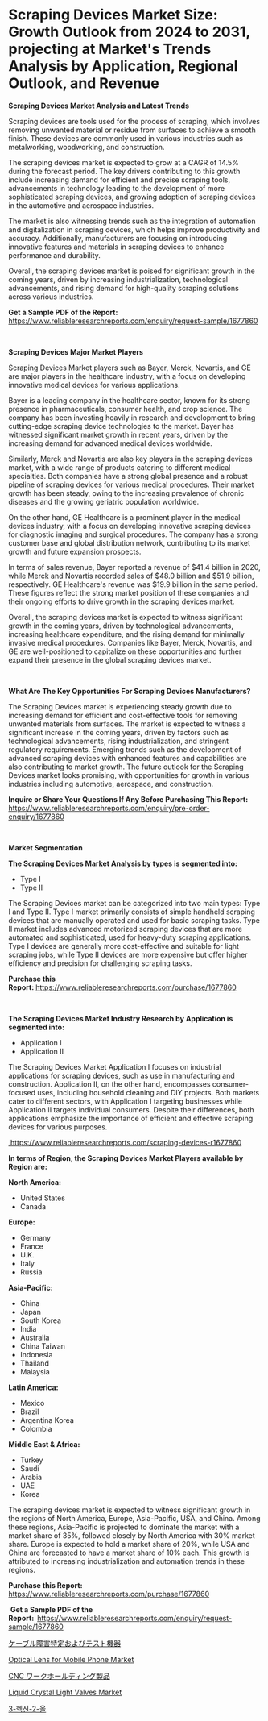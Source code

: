 <p><h1>Scraping Devices Market Size: Growth Outlook from 2024 to 2031, projecting at Market's Trends Analysis by Application, Regional Outlook, and Revenue</h1></p><p><strong>Scraping Devices Market Analysis and Latest Trends</strong></p>
<p><p>Scraping devices are tools used for the process of scraping, which involves removing unwanted material or residue from surfaces to achieve a smooth finish. These devices are commonly used in various industries such as metalworking, woodworking, and construction.</p><p>The scraping devices market is expected to grow at a CAGR of 14.5% during the forecast period. The key drivers contributing to this growth include increasing demand for efficient and precise scraping tools, advancements in technology leading to the development of more sophisticated scraping devices, and growing adoption of scraping devices in the automotive and aerospace industries.</p><p>The market is also witnessing trends such as the integration of automation and digitalization in scraping devices, which helps improve productivity and accuracy. Additionally, manufacturers are focusing on introducing innovative features and materials in scraping devices to enhance performance and durability.</p><p>Overall, the scraping devices market is poised for significant growth in the coming years, driven by increasing industrialization, technological advancements, and rising demand for high-quality scraping solutions across various industries.</p></p>
<p><strong>Get a Sample PDF of the Report:&nbsp;</strong> <a href="https://www.reliableresearchreports.com/enquiry/request-sample/1677860">https://www.reliableresearchreports.com/enquiry/request-sample/1677860</a></p>
<p>&nbsp;</p>
<p><strong>Scraping Devices Major Market Players</strong></p>
<p><p>Scraping Devices Market players such as Bayer, Merck, Novartis, and GE are major players in the healthcare industry, with a focus on developing innovative medical devices for various applications. </p><p>Bayer is a leading company in the healthcare sector, known for its strong presence in pharmaceuticals, consumer health, and crop science. The company has been investing heavily in research and development to bring cutting-edge scraping device technologies to the market. Bayer has witnessed significant market growth in recent years, driven by the increasing demand for advanced medical devices worldwide. </p><p>Similarly, Merck and Novartis are also key players in the scraping devices market, with a wide range of products catering to different medical specialties. Both companies have a strong global presence and a robust pipeline of scraping devices for various medical procedures. Their market growth has been steady, owing to the increasing prevalence of chronic diseases and the growing geriatric population worldwide. </p><p>On the other hand, GE Healthcare is a prominent player in the medical devices industry, with a focus on developing innovative scraping devices for diagnostic imaging and surgical procedures. The company has a strong customer base and global distribution network, contributing to its market growth and future expansion prospects. </p><p>In terms of sales revenue, Bayer reported a revenue of $41.4 billion in 2020, while Merck and Novartis recorded sales of $48.0 billion and $51.9 billion, respectively. GE Healthcare's revenue was $19.9 billion in the same period. These figures reflect the strong market position of these companies and their ongoing efforts to drive growth in the scraping devices market. </p><p>Overall, the scraping devices market is expected to witness significant growth in the coming years, driven by technological advancements, increasing healthcare expenditure, and the rising demand for minimally invasive medical procedures. Companies like Bayer, Merck, Novartis, and GE are well-positioned to capitalize on these opportunities and further expand their presence in the global scraping devices market.</p></p>
<p>&nbsp;</p>
<p><strong>What Are The Key Opportunities For Scraping Devices Manufacturers?</strong></p>
<p><p>The Scraping Devices market is experiencing steady growth due to increasing demand for efficient and cost-effective tools for removing unwanted materials from surfaces. The market is expected to witness a significant increase in the coming years, driven by factors such as technological advancements, rising industrialization, and stringent regulatory requirements. Emerging trends such as the development of advanced scraping devices with enhanced features and capabilities are also contributing to market growth. The future outlook for the Scraping Devices market looks promising, with opportunities for growth in various industries including automotive, aerospace, and construction.</p></p>
<p><strong>Inquire or Share Your Questions If Any Before Purchasing This Report:</strong> <a href="https://www.reliableresearchreports.com/enquiry/pre-order-enquiry/1677860">https://www.reliableresearchreports.com/enquiry/pre-order-enquiry/1677860</a></p>
<p>&nbsp;</p>
<p><strong>Market Segmentation</strong></p>
<p><strong>The Scraping Devices Market Analysis by types is segmented into:</strong></p>
<p><ul><li>Type I</li><li>Type II</li></ul></p>
<p><p>The Scraping Devices market can be categorized into two main types: Type I and Type II. Type I market primarily consists of simple handheld scraping devices that are manually operated and used for basic scraping tasks. Type II market includes advanced motorized scraping devices that are more automated and sophisticated, used for heavy-duty scraping applications. Type I devices are generally more cost-effective and suitable for light scraping jobs, while Type II devices are more expensive but offer higher efficiency and precision for challenging scraping tasks.</p></p>
<p><strong>Purchase this Report:&nbsp;</strong><a href="https://www.reliableresearchreports.com/purchase/1677860">https://www.reliableresearchreports.com/purchase/1677860</a></p>
<p>&nbsp;</p>
<p><strong>The Scraping Devices Market Industry Research by Application is segmented into:</strong></p>
<p><ul><li>Application I</li><li>Application II</li></ul></p>
<p><p>The Scraping Devices Market Application I focuses on industrial applications for scraping devices, such as use in manufacturing and construction. Application II, on the other hand, encompasses consumer-focused uses, including household cleaning and DIY projects. Both markets cater to different sectors, with Application I targeting businesses while Application II targets individual consumers. Despite their differences, both applications emphasize the importance of efficient and effective scraping devices for various purposes.</p></p>
<p><a href="https://www.reliableresearchreports.com/scraping-devices-r1677860">&nbsp;https://www.reliableresearchreports.com/scraping-devices-r1677860</a></p>
<p><strong>In terms of Region, the Scraping Devices Market Players available by Region are:</strong></p>
<p>
    <p> <strong> North America: </strong>
        <ul>
            <li>United States</li>
            <li>Canada</li>
        </ul>
        </p> 
    <p> <strong> Europe: </strong>
        <ul>
            <li>Germany</li>
            <li>France</li>
            <li>U.K.</li>
            <li>Italy</li>
            <li>Russia</li>
        </ul>
        </p> 
    <p> <strong> Asia-Pacific: </strong>
        <ul>
            <li>China</li>
            <li>Japan</li>
            <li>South Korea</li>
            <li>India</li>
            <li>Australia</li>
            <li>China Taiwan</li>
            <li>Indonesia</li>
            <li>Thailand</li>
            <li>Malaysia</li>
        </ul>
        </p> 
    <p> <strong> Latin America: </strong>
        <ul>
            <li>Mexico</li>
            <li>Brazil</li>
            <li>Argentina Korea</li>
            <li>Colombia</li>
        </ul>
        </p> 
    <p> <strong> Middle East & Africa: </strong>
        <ul>
            <li>Turkey</li>
            <li>Saudi</li>
            <li>Arabia</li>
            <li>UAE</li>
            <li>Korea</li>
        </ul>
    </p>
    </p>
<p><p>The scraping devices market is expected to witness significant growth in the regions of North America, Europe, Asia-Pacific, USA, and China. Among these regions, Asia-Pacific is projected to dominate the market with a market share of 35%, followed closely by North America with 30% market share. Europe is expected to hold a market share of 20%, while USA and China are forecasted to have a market share of 10% each. This growth is attributed to increasing industrialization and automation trends in these regions.</p></p>
<p><strong>Purchase this Report: </strong><a href="https://www.reliableresearchreports.com/purchase/1677860">https://www.reliableresearchreports.com/purchase/1677860</a></p>
<p>&nbsp;<strong>Get a Sample PDF of the Report:&nbsp;&nbsp;</strong><a href="https://www.reliableresearchreports.com/enquiry/request-sample/1677860">https://www.reliableresearchreports.com/enquiry/request-sample/1677860</a></p>
<p><strong></strong></p>
<p><p><a href="https://github.com/CieloStamm/Market-Research-Report-List-1/blob/main/9705986107870.md">ケーブル障害特定およびテスト機器</a></p><p><a href="https://issuu.com/reportprime-2/docs/optical-lens-for-mobile-phone-market-size-2030.ppt">Optical Lens for Mobile Phone Market</a></p><p><a href="https://github.com/nemesis2824/Market-Research-Report-List-2/blob/main/1115893107869.md">CNC ワークホールディング製品</a></p><p><a href="https://issuu.com/reportprime-2/docs/liquid-crystal-light-valves-market-size-2030.pptx">Liquid Crystal Light Valves Market</a></p><p><a href="https://github.com/vsn7qpua81q/Market-Research-Report-List-2/blob/main/9251889102338.md">3-헥신-2-올</a></p></p>